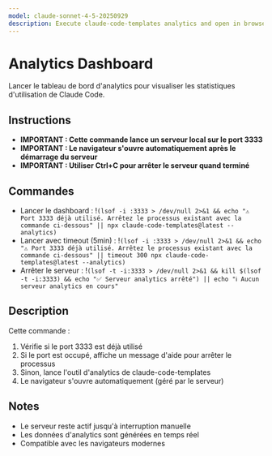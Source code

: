 ```yaml
---
model: claude-sonnet-4-5-20250929
description: Execute claude-code-templates analytics and open in browser
---
```


# Analytics Dashboard

Lancer le tableau de bord d'analytics pour visualiser les statistiques d'utilisation de Claude Code.

## Instructions

- **IMPORTANT : Cette commande lance un serveur local sur le port 3333**
- **IMPORTANT : Le navigateur s'ouvre automatiquement après le démarrage du serveur**
- **IMPORTANT : Utiliser Ctrl+C pour arrêter le serveur quand terminé**

## Commandes

- Lancer le dashboard : !`(lsof -i :3333 > /dev/null 2>&1 && echo "⚠️ Port 3333 déjà utilisé. Arrêtez le processus existant avec la commande ci-dessous" || npx claude-code-templates@latest --analytics)`
- Lancer avec timeout (5min) : !`(lsof -i :3333 > /dev/null 2>&1 && echo "⚠️ Port 3333 déjà utilisé. Arrêtez le processus existant avec la commande ci-dessous" || timeout 300 npx claude-code-templates@latest --analytics)`
- Arrêter le serveur : !`(lsof -t -i:3333 > /dev/null 2>&1 && kill $(lsof -t -i:3333) && echo "✅ Serveur analytics arrêté") || echo "ℹ️ Aucun serveur analytics en cours"`

## Description

Cette commande :
1. Vérifie si le port 3333 est déjà utilisé
2. Si le port est occupé, affiche un message d'aide pour arrêter le processus
3. Sinon, lance l'outil d'analytics de claude-code-templates
4. Le navigateur s'ouvre automatiquement (géré par le serveur)

## Notes

- Le serveur reste actif jusqu'à interruption manuelle
- Les données d'analytics sont générées en temps réel
- Compatible avec les navigateurs modernes